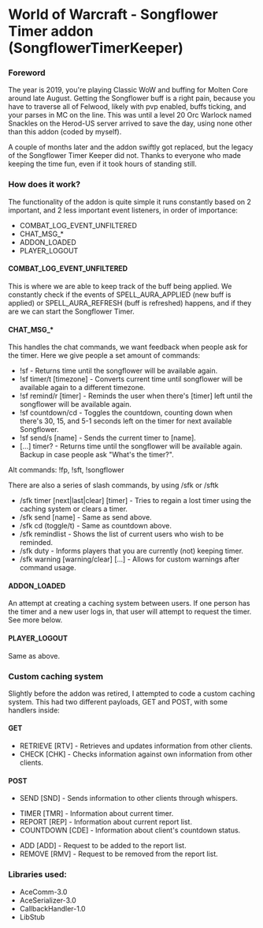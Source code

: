 # World of Warcraft - Songflower Timer addon (SongflowerTimerKeeper)

### Foreword
The year is 2019, you're playing Classic WoW and buffing for Molten Core around late August. Getting the Songflower buff is a right pain, because you have to traverse all of Felwood, likely with pvp enabled, buffs ticking, and your parses in MC on the line. This was until a level 20 Orc Warlock named Snackles on the Herod-US server arrived to save the day, using none other than this addon (coded by myself).

A couple of months later and the addon swiftly got replaced, but the legacy of the Songflower Timer Keeper did not. Thanks to everyone who made keeping the time fun, even if it took hours of standing still.

### How does it work?
The functionality of the addon is quite simple it runs constantly based on 2 important, and 2 less important event listeners, in order of importance:
* COMBAT_LOG_EVENT_UNFILTERED
* CHAT_MSG_*
* ADDON_LOADED
* PLAYER_LOGOUT

#### COMBAT_LOG_EVENT_UNFILTERED
This is where we are able to keep track of the buff being applied. We constantly check if the events of SPELL_AURA_APPLIED (new buff is applied) or SPELL_AURA_REFRESH (buff is refreshed) happens, and if they are we can start the Songflower Timer.

#### CHAT_MSG_*
This handles the chat commands, we want feedback when people ask for the timer. Here we give people a set amount of commands:
* !sf                    - Returns time until the songflower will be available again.
* !sf timer/t [timezone] - Converts current time until songflower will be available again to a different timezone.
* !sf remind/r [timer]   - Reminds the user when there's [timer] left until the songflower will be available again.
* !sf countdown/cd       - Toggles the countdown, counting down when there's 30, 15, and 5-1 seconds left on the timer for next available Songflower.
* !sf send/s [name]      - Sends the current timer to [name].
* [...] timer?           - Returns time until the songflower will be available again. Backup in case people ask "What's the timer?".

Alt commands: !fp, !sft, !songflower

There are also a series of slash commands, by using /sfk or /sftk
* /sfk timer [next|last|clear] [timer] - Tries to regain a lost timer using the caching system or clears a timer.
* /sfk send [name]                     - Same as send above.
* /sfk cd (toggle/t)                   - Same as countdown above.
* /sfk remindlist                      - Shows the list of current users who wish to be reminded.
* /sfk duty                            - Informs players that you are currently (not) keeping timer.
* /sfk warning [warning/clear] [...]   - Allows for custom warnings after command usage.

#### ADDON_LOADED
An attempt at creating a caching system between users. If one person has the timer and a new user logs in, that user will attempt to request the timer. See more below.

#### PLAYER_LOGOUT
Same as above.

### Custom caching system
Slightly before the addon was retired, I attempted to code a custom caching system. This had two different payloads, GET and POST, with some handlers inside:
#### GET
* RETRIEVE [RTV] - Retrieves and updates information from other clients.
* CHECK [CHK]    - Checks information against own information from other clients.

#### POST
* SEND [SND]        - Sends information to other clients through whispers.
- TIMER [TMR]     - Information about current timer.
- REPORT [REP]    - Information about current report list.
- COUNTDOWN [CDE] - Information about client's countdown status.
* ADD [ADD]         - Request to be added to the report list.
* REMOVE [RMV]      - Request to be removed from the report list.

### Libraries used:
* AceComm-3.0
* AceSerializer-3.0
* CallbackHandler-1.0
* LibStub
